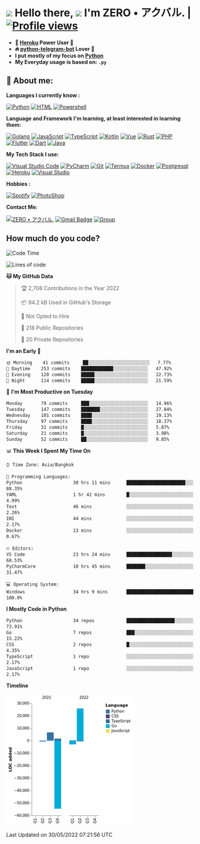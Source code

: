 # <img src="https://i.pinimg.com/originals/01/63/6c/01636c5434cd0462086620c60fdfec16.gif" width="50px"> **Hello there, <img src="https://raw.githubusercontent.com/MartinHeinz/MartinHeinz/master/wave.gif" width="30px">** I'm ZERO • アクバル. | [![Profile views](https://gpvc.arturio.dev/Ryomen-Sukuna)](https://github.com/Ryomen-Sukuna)

- **🐋 [Heroku](https://heroku.com) Power User 💪**
- **🔥 [python-telegram-bot](https://github.com/python-telegram-bot/python-telegram-bot) Lover 💖**
- **I put mostly of my focus on [Python](https://python.org)**
- **My Everyday usage is based on: `.py`**

## 👦 **About me**:

**Languages I currently know :**

[![Python](https://badges.aleen42.com/src/python.svg)](https://python.org)
[![HTML](https://img.shields.io/badge/-HTML-%232c3e50?style=flat&logo=php)](https://whatwg.org)
[![Powershell](https://img.shields.io/badge/-PowerShell-%232c3e50?style=flat&logo=powershell)](https://docs.microsoft.com/en-us/powershell)

**Language ​​and Framework I'm learning, at least interested in learning them:**

[![Golang](https://badges.aleen42.com/src/golang.svg)](https://golang.org)
[![JavaScript](https://badges.aleen42.com/src/javascript.svg)](https://nodejs.org)
[![TypeScript](https://badges.aleen42.com/src/typescript.svg)](https://www.typescriptlang.org)
[![Kotlin](https://badges.aleen42.com/src/kotlin.svg)](https://kotlinlang.org)
[![Vue](https://badges.aleen42.com/src/vue.svg)](https://vuejs.org)
[![Rust](https://img.shields.io/badge/-rust-%232c3e50?style=flat&logo=rust)](https://rust-lang.org)
[![PHP](https://img.shields.io/badge/-php-%232c3e50?style=flat&logo=php)](https://www.php.net)
[![Flutter](https://img.shields.io/badge/-flutter-%232c3e50?style=flat&logo=flutter)](https://flutter.dev)
[![Dart](https://img.shields.io/badge/-dart-%232c3e50?style=flat&logo=dart)](https://dart.dev)
[![Java](https://badges.aleen42.com/src/java.svg)](https://www.java.com/en)

**My Tech Stack I use:**

[![Visual Studio Code](https://badges.aleen42.com/src/visual_studio_code.svg)](https://code.visualstudio.com)
[![PyCharm](https://img.shields.io/badge/-pycharm-%23007ACC?style=flat&logo=pycharm&logoColor=black&color=black&labelColor=green)](https://www.jetbrains.com/pycharm)
[![Git](https://img.shields.io/badge/-Git-%23F05032?style=flat&logo=git&logoColor=%23ffffff)](https://git-scm.com)
[![Termux](https://img.shields.io/badge/-Termux-%232c3e50?style=flat&logo=typescript)](https://termux.com)
[![Docker](https://badges.aleen42.com/src/docker.svg)](https://www.docker.com/)
[![Postgresql](https://img.shields.io/badge/-Postgresql-%232c3e50?style=flat&logo=postgresql)](https://postgresql.org)
[![Heroku](https://img.shields.io/badge/-Heroku-purple?style=flat&logo=heroku)](https://heroku.com)
[![Visual Studio](https://badges.aleen42.com/src/visual_studio.svg)](https://visualstudio.microsoft.com/)

**Hobbies :**

[![Spotify](https://badges.aleen42.com/src/spotify.svg)](https://spotify.com)
[![PhotoShop](https://badges.aleen42.com/src/photoshop.svg)](https://www.adobe.com/products/photoshop.html)

**Contact Me:**

[![ZERO • アクバル.](https://badges.aleen42.com/src/telegram.svg)](https://t.me/Anomaliii)
[![Gmail Badge](https://img.shields.io/badge/-ryomensukuna83@gmail.com-c14438?style=flat&logo=Gmail&logoColor=white)](https://ryomensukuna83@gmail.com)
[![Group](https://img.shields.io/badge/dynamic/json?logo=telegram&label=%40RandomAnimeIndonesia&labelColor=282c34&suffix=+members&color=2CA5E0&query=%24.data.totalSubs&url=https%3A%2F%2Fapi.spencerwoo.com%2Fsubstats%2F%3Fsource%3Dtelegram%26queryKey%3DGrup_Anime_Random&longCache=true%22)](https://t.me/Grup_Anime_Random)
 

## **How much do you code?**

<!--START_SECTION:waka-->
![Code Time](http://img.shields.io/badge/Code%20Time-202%20hrs%2050%20mins-blue)

![Lines of code](https://img.shields.io/badge/From%20Hello%20World%20I%27ve%20Written--24%20Thousand%20lines%20of%20code-blue)

**🐱 My GitHub Data** 

> 🏆 2,708 Contributions in the Year 2022
 > 
> 📦 94.2 kB Used in GitHub's Storage 
 > 
> 🚫 Not Opted to Hire
 > 
> 📜 218 Public Repositories 
 > 
> 🔑 20 Private Repositories  
 > 
**I'm an Early 🐤** 

```text
🌞 Morning    41 commits     ██░░░░░░░░░░░░░░░░░░░░░░░   7.77% 
🌆 Daytime    253 commits    ████████████░░░░░░░░░░░░░   47.92% 
🌃 Evening    120 commits    █████░░░░░░░░░░░░░░░░░░░░   22.73% 
🌙 Night      114 commits    █████░░░░░░░░░░░░░░░░░░░░   21.59%

```
📅 **I'm Most Productive on Tuesday** 

```text
Monday       79 commits     ███░░░░░░░░░░░░░░░░░░░░░░   14.96% 
Tuesday      147 commits    ███████░░░░░░░░░░░░░░░░░░   27.84% 
Wednesday    101 commits    ████░░░░░░░░░░░░░░░░░░░░░   19.13% 
Thursday     97 commits     ████░░░░░░░░░░░░░░░░░░░░░   18.37% 
Friday       31 commits     █░░░░░░░░░░░░░░░░░░░░░░░░   5.87% 
Saturday     21 commits     █░░░░░░░░░░░░░░░░░░░░░░░░   3.98% 
Sunday       52 commits     ██░░░░░░░░░░░░░░░░░░░░░░░   9.85%

```


📊 **This Week I Spent My Time On** 

```text
⌚︎ Time Zone: Asia/Bangkok

💬 Programming Languages: 
Python                   30 hrs 11 mins      ██████████████████████░░░   88.35% 
YAML                     1 hr 42 mins        █░░░░░░░░░░░░░░░░░░░░░░░░   4.99% 
Text                     46 mins             ░░░░░░░░░░░░░░░░░░░░░░░░░   2.26% 
INI                      44 mins             ░░░░░░░░░░░░░░░░░░░░░░░░░   2.17% 
Docker                   13 mins             ░░░░░░░░░░░░░░░░░░░░░░░░░   0.67%

🔥 Editors: 
VS Code                  23 hrs 24 mins      █████████████████░░░░░░░░   68.53% 
PyCharmCore              10 hrs 45 mins      ███████░░░░░░░░░░░░░░░░░░   31.47%

💻 Operating System: 
Windows                  34 hrs 9 mins       █████████████████████████   100.0%

```

**I Mostly Code in Python** 

```text
Python                   34 repos            ██████████████████░░░░░░░   73.91% 
Go                       7 repos             ███░░░░░░░░░░░░░░░░░░░░░░   15.22% 
CSS                      2 repos             █░░░░░░░░░░░░░░░░░░░░░░░░   4.35% 
TypeScript               1 repo              ░░░░░░░░░░░░░░░░░░░░░░░░░   2.17% 
JavaScript               1 repo              ░░░░░░░░░░░░░░░░░░░░░░░░░   2.17%

```


**Timeline**

![Chart not found](https://raw.githubusercontent.com/Ryomen-Sukuna/Ryomen-Sukuna/master/charts/bar_graph.png) 


 Last Updated on 30/05/2022 07:21:56 UTC
<!--END_SECTION:waka-->
